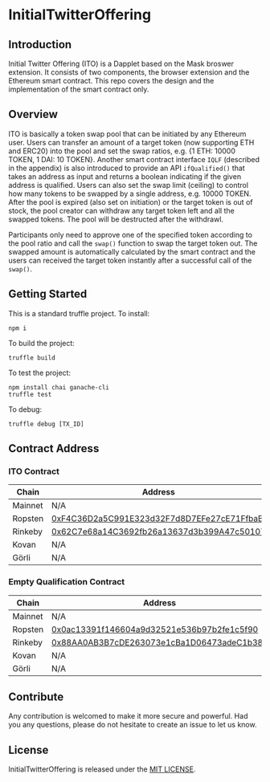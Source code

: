 # InitialTwitterOffering

## Introduction

Initial Twitter Offering (ITO) is a Dapplet based on the Mask broswer extension. It consists of two components, the browser extension and the Ethereum smart contract. This repo covers the design and the implementation of the smart contract only.

## Overview

ITO is basically a token swap pool that can be initiated by any Ethereum user. Users can transfer an amount of a target token (now supporting ETH and ERC20) into the pool and set the swap ratios, e.g. {1 ETH: 10000 TOKEN, 1 DAI: 10 TOKEN}. Another smart contract interface `IQLF` (described in the appendix) is also introduced to provide an API `ifQualified()` that takes an address as input and returns a boolean indicating if the given address is qualified. Users can also set the swap limit (ceiling) to control how many tokens to be swapped by a single address, e.g. 10000 TOKEN. After the pool is expired (also set on initiation) or the target token is out of stock, the pool creator can withdraw any target token left and all the swapped tokens. The pool will be destructed after the withdrawl.

Participants only need to approve one of the specified token according to the pool ratio and call the `swap()` function to swap the target token out. The swapped amount is automatically calculated by the smart contract and the users can received the target token instantly after a successful call of the `swap()`.

## Getting Started

This is a standard truffle project.
To install:
```
npm i
```
To build the project:
```
truffle build
```

To test the project:
```
npm install chai ganache-cli
truffle test
```

To debug:
```
truffle debug [TX_ID]
```

## Contract Address

### ITO Contract

| Chain | Address |
| ----- | ------- |
| Mainnet | N/A |
| Ropsten | [0xF4C36D2a5C991E323d32F7d8D7EFe27cE71FfbaB](ropsten.etherscan.io/address/0xF4C36D2a5C991E323d32F7d8D7EFe27cE71FfbaB) |
| Rinkeby | [0x62C7e68a14C3692fb26a13637d3b399A47c50107](https://rinkeby.etherscan.io/address/0x62C7e68a14C3692fb26a13637d3b399A47c50107) |
| Kovan | N/A |
| Görli | N/A |

### Empty Qualification Contract

| Chain | Address |
| ----- | ------- |
| Mainnet | N/A |
| Ropsten | [0x0ac13391f146604a9d32521e536b97b2fe1c5f90](ropsten.etherscan.io/address/0x0ac13391f146604a9d32521e536b97b2fe1c5f90) |
| Rinkeby | [0x88AA0AB3B7cDE263073e1cBa1D06473adeC1b38E](https://rinkeby.etherscan.io/address/0x88AA0AB3B7cDE263073e1cBa1D06473adeC1b38E) |
| Kovan | N/A |
| Görli | N/A |


## Contribute

Any contribution is welcomed to make it more secure and powerful. Had you any questions, please do not hesitate to create an issue to let us know.

## License
InitialTwitterOffering is released under the [MIT LICENSE](LICENSE).
